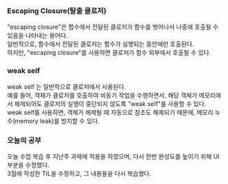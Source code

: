 ### Escaping Closure(탈출 클로저)
"escaping closure"은 함수에서 전달된 클로저가 함수를 벗어나서 나중에 호출될 수 있음을 나타내는 용어다.<br>
일반적으로, 함수에서 전달된 클로저는 함수가 실행되는 동안에만 호출된다.<br>
하지만, "escaping closure"를 사용하면 클로저가 함수 외부에서 호출될 수 있다.<br>

### weak self
weak self 는 일반적으로 클로저에서 사용된다.<br>
예를 들어, 객체가 클로저를 호출하여 비동기 작업을 수행하면서, 해당 객체가 메모리에서 해제되어도 클로저의 실행이 중단되지 않도록 "weak self"를 사용할 수 있다.<br>
weak self를 사용하면, 객체가 해제될 때 자동으로 참조도 해제되기 때문에, 메모리 누수(memory leak)를 방지할 수 있다.<br>

### 오늘의 공부
오늘 수업 복습 후 지난주 과제에 적용을 하였으며, 다시 한번 완성도를 높이기 위해 UI 부분을
수정했다.<br>
3월에 작성한 TIL을 수정하고, 그 내용들을 다시 복습했다.<br>


